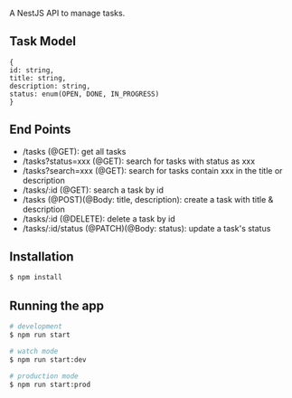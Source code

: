 A NestJS API to manage tasks.

## Task Model
```
{
id: string,
title: string,
description: string,
status: enum(OPEN, DONE, IN_PROGRESS)
}
```

## End Points
- /tasks (@GET): get all tasks
- /tasks?status=xxx (@GET): search for tasks with status as xxx
- /tasks?search=xxx (@GET): search for tasks contain xxx in the title or description
- /tasks/:id (@GET): search a task by id
- /tasks (@POST)(@Body: title, description): create a task with title & description
- /tasks/:id (@DELETE): delete a task by id
- /tasks/:id/status (@PATCH)(@Body: status): update a task's status


## Installation

```bash
$ npm install
```

## Running the app

```bash
# development
$ npm run start

# watch mode
$ npm run start:dev

# production mode
$ npm run start:prod
```

